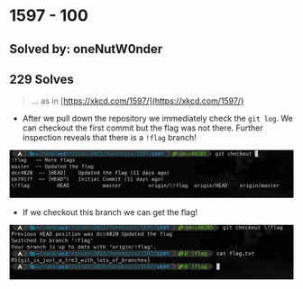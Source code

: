 # 1597 - 100
## Solved by: oneNutW0nder
## 229 Solves

> ... as in [https://xkcd.com/1597/](https://xkcd.com/1597/)

- After we pull down the repository we immediately check the `git log`. We can checkout the first commit but the flag was not there. Further inspection reveals that there is a `!flag` branch!

![](Pasted%20image%2020210419144746.png)

- If we checkout this branch we can get the flag!

![](Pasted%20image%2020210419144810.png)